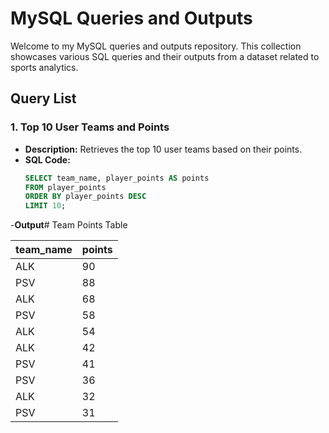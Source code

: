 # MySQL Queries and Outputs

Welcome to my MySQL queries and outputs repository. This collection showcases various SQL queries and their outputs from a dataset related to sports analytics.

## Query List

### 1. Top 10 User Teams and Points

- **Description:** Retrieves the top 10 user teams based on their points.
- **SQL Code:**
  ```sql
  SELECT team_name, player_points AS points
  FROM player_points
  ORDER BY player_points DESC
  LIMIT 10;
-**Output**# Team Points Table

| team_name | points |
|-----------|--------|
| ALK       | 90     |
| PSV       | 88     |
| ALK       | 68     |
| PSV       | 58     |
| ALK       | 54     |
| ALK       | 42     |
| PSV       | 41     |
| PSV       | 36     |
| ALK       | 32     |
| PSV       | 31     |



